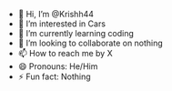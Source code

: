 - 👋 Hi, I’m @Krishh44
- 👀 I’m interested in Cars
- 🌱 I’m currently learning coding
- 💞️ I’m looking to collaborate on nothing
- 📫 How to reach me by X
- 😄 Pronouns: He/Him
- ⚡ Fun fact: Nothing

<!---
Krishh44/Krishh44 is a ✨ special ✨ repository because its `README.md` (this file) appears on your GitHub profile.
You can click the Preview link to take a look at your changes.
--->
